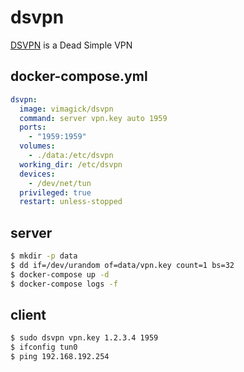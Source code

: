 dsvpn
=====

[DSVPN][1] is a Dead Simple VPN

docker-compose.yml
------------------

```yaml
dsvpn:
  image: vimagick/dsvpn
  command: server vpn.key auto 1959
  ports:
    - "1959:1959"
  volumes:
    - ./data:/etc/dsvpn
  working_dir: /etc/dsvpn
  devices:
    - /dev/net/tun
  privileged: true
  restart: unless-stopped
```

server
------

```bash
$ mkdir -p data
$ dd if=/dev/urandom of=data/vpn.key count=1 bs=32
$ docker-compose up -d
$ docker-compose logs -f
```

client
------

```bash
$ sudo dsvpn vpn.key 1.2.3.4 1959
$ ifconfig tun0
$ ping 192.168.192.254
```

[1]: https://github.com/jedisct1/dsvpn
